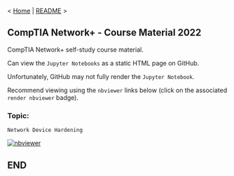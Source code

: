 < [Home](https://github.com/SeanOhAileasa) | [README](https://github.com/SeanOhAileasa/nkp-network-device-hardening/blob/main/README.md) >

## CompTIA Network+ - Course Material 2022

CompTIA Network+ self-study course material.

Can view the ``Jupyter Notebooks`` as a static HTML page on GitHub.

Unfortunately, GitHub may not fully render the ``Jupyter Notebook``.

Recommend viewing using the ``nbviewer`` links below (click on the associated ``render nbviewer`` badge).

### Topic: 

``Network Device Hardening`` 

[![nbviewer](https://raw.githubusercontent.com/jupyter/design/master/logos/Badges/nbviewer_badge.svg)](https://nbviewer.jupyter.org/github/SeanOhAileasa/nkp-network-device-hardening/blob/main/nkp-network-device-hardening.ipynb)

## END